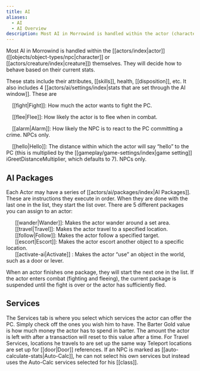 ```yaml
---
title: AI
aliases:
  - AI
  - AI Overview
description: Most AI in Morrowind is handled within the actor (character or creature) themselves.
---
```

Most AI in Morrowind is handled within the [[actors/index|actor]] ([[objects/object-types/npc|character]] or [[actors/creature/index|creature]]) themselves. They will decide how to behave based on their current stats.

These stats include their attributes, [[skills]], health, [[disposition]], etc. It also includes 4 [[actors/ai/settings/index|stats that are set through the AI window]]. These are

&nbsp; &nbsp; [[fight|Fight]]: How much the actor wants to fight the PC.

&nbsp; &nbsp; [[flee|Flee]]: How likely the actor is to flee when in combat.

&nbsp; &nbsp; [[alarm|Alarm]]: How likely the NPC is to react to the PC committing a crime. NPCs only.

&nbsp; &nbsp; [[hello|Hello]]: The distance within which the actor will say “hello” to the PC (this is multiplied by the [[gameplay/game-settings/index|game setting]] iGreetDistanceMultiplier, which defaults to 7). NPCs only.

## AI Packages

Each Actor may have a series of [[actors/ai/packages/index|AI Packages]]. These are instructions they execute in order. When they are done with the last one in the list, they start the list over. There are 5 different packages you can assign to an actor:
  
&nbsp; &nbsp; &nbsp; [[wander|Wander]]: Makes the actor wander around a set area.  
&nbsp; &nbsp; &nbsp; [[travel|Travel]]: Makes the actor travel to a specified location.  
&nbsp; &nbsp; &nbsp; [[follow|Follow]]: Makes the actor follow a specified target.  
&nbsp; &nbsp; &nbsp; [[escort|Escort]]: Makes the actor escort another object to a specific location.  
&nbsp; &nbsp; &nbsp; [[activate-ai|Activate]] : Makes the actor “use” an object in the world, such as a door or lever.  

When an actor finishes one package, they will start the next one in the list. If the actor enters combat (fighting and fleeing), the current package is suspended until the fight is over or the actor has sufficiently fled.

## Services

The Services tab is where you select which services the actor can offer the PC. Simply check off the ones you wish him to have. The Barter Gold value is how much money the actor has to spend in barter. The amount the actor is left with after a transaction will reset to this value after a time. For Travel Services, locations he travels to are set up the same way Teleport locations are set up for [[door|Door]] references. If an NPC is marked as [[auto-calculate-stats|Auto-Calc]], he can not select his own services but instead uses the Auto-Calc services selected for his [[class]].
